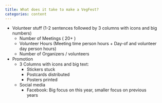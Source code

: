 ```yaml
---
title: What does it take to make a VegFest?
categories: content
---
```


* Volunteer stuff (1-2 sentences followed by 3 columns with icons and big numbers)
  * Number of Meetings ( 20+ )
  * Volunteer Hours (Meeting time person hours + Day-of and volunteer day person hours)
  * Number of Organizers / volunteers
* Promotion
  * 3 Columns with icons and big text:
    * Stickers stuck
    * Postcards distributed
    * Posters printed
  * Social media
    * Facebook: Big focus on this year, smaller focus on previous years
